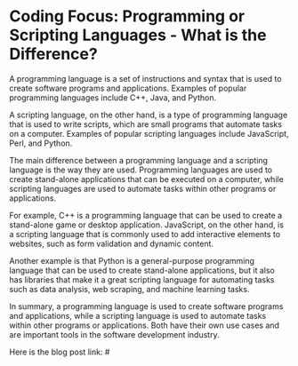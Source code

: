 # Coding Focus: Programming or Scripting Languages - What is the Difference?

A programming language is a set of instructions and syntax that is used to create software programs and applications. Examples of popular programming languages include C++, Java, and Python.

A scripting language, on the other hand, is a type of programming language that is used to write scripts, which are small programs that automate tasks on a computer. Examples of popular scripting languages include JavaScript, Perl, and Python.

The main difference between a programming language and a scripting language is the way they are used. Programming languages are used to create stand-alone applications that can be executed on a computer, while scripting languages are used to automate tasks within other programs or applications.

For example, C++ is a programming language that can be used to create a stand-alone game or desktop application. JavaScript, on the other hand, is a scripting language that is commonly used to add interactive elements to websites, such as form validation and dynamic content.

Another example is that Python is a general-purpose programming language that can be used to create stand-alone applications, but it also has libraries that make it a great scripting language for automating tasks such as data analysis, web scraping, and machine learning tasks.

In summary, a programming language is used to create software programs and applications, while a scripting language is used to automate tasks within other programs or applications. Both have their own use cases and are important tools in the software development industry.

Here is the blog post link: #
